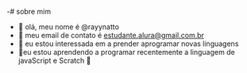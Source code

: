 -# sobre mim
- 👋 olá, meu nome é @rayynatto
- 👀 meu email de contato é estudante.alura@gmail.com.br
- 🌱 eu estou interessada em a prender aprogramar novas linguagens 
- 👀eu estou aprendendo a programar recentemente a linguagem de javaScript e Scratch 💞️
